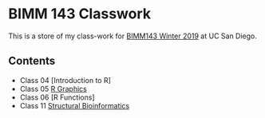 # BIMM 143 Classwork

This is a store of my class-work for [BIMM143 Winter 2019](https://bioboot.github.io/bimm143_W19/) at UC San Diego.

## Contents
- Class 04 [Introduction to R]
- Class 05 [R Graphics](class05.R)
- Class 06 [R Functions]
- Class 11 [Structural Bioinformatics](class11.Rmd)
